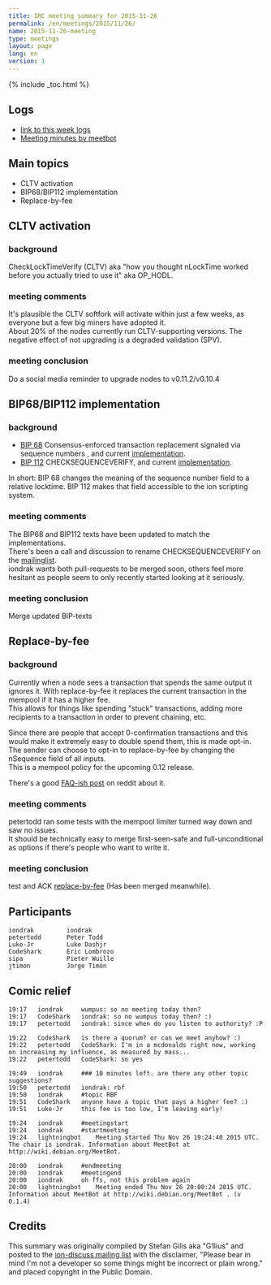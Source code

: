 ```yaml
---
title: IRC meeting summary for 2015-11-26
permalink: /en/meetings/2015/11/26/
name: 2015-11-26-meeting
type: meetings
layout: page
lang: en
version: 1
---
```

{% include _toc.html %}

## Logs

- [link to this week logs](http://ionstats.com/irc/ion-dev/logs/2015/11/26#l1448565880.0)  
- [Meeting minutes by meetbot](http://www.erisian.com.au/meetbot/ion-dev/2015/ion-dev.2015-11-26-19.24.html)  

## Main topics  
  
- CLTV activation  
- BIP68/BIP112 implementation  
- Replace-by-fee

## CLTV activation

### background  

CheckLockTimeVerify (CLTV) aka "how you thought nLockTime worked before you actually tried to use it" aka OP_HODL.

### meeting comments

It's plausible the CLTV softfork will activate within just a few weeks, as everyone but a few big miners have adopted it.  
About 20% of the nodes currently run CLTV-supporting versions. The negative effect of not upgrading is a degraded validation (SPV).  

### meeting conclusion  

Do a social media reminder to upgrade nodes to v0.11.2/v0.10.4

## BIP68/BIP112 implementation

### background  

- [BIP 68](https://github.com/ion/bips/blob/master/bip-0068.mediawiki)  Consensus-enforced transaction replacement signaled via sequence numbers , and current [implementation](https://github.com/ion/ion/pull/6312).  
- [BIP 112](https://github.com/ion/bips/blob/master/bip-0112.mediawiki) CHECKSEQUENCEVERIFY, and current [implementation](https://github.com/ion/ion/pull/6564).  

In short: BIP 68 changes the meaning of the sequence number field to a relative locktime. BIP 112 makes that field accessible to the ion scripting system.

### meeting comments

The BIP68 and BIP112 texts have been updated to match the implementations.  
There's been a call and discussion to rename CHECKSEQUENCEVERIFY on the [mailinglist](https://www.mail-archive.com/ion-dev@lists.linuxfoundation.org/msg02876.html).  
iondrak wants both pull-requests to be merged soon, others feel more hesitant as people seem to only recently started looking at it seriously.  

### meeting conclusion

Merge updated BIP-texts

## Replace-by-fee

### background

Currently when a node sees a transaction that spends the same output it ignores it. With replace-by-fee it replaces the current transaction in the mempool if it has a higher fee.   
This allows for things like spending "stuck" transactions, adding more recipients to a transaction in order to prevent chaining, etc.  

Since there are people that accept 0-confirmation transactions and this would make it extremely easy to double spend them, this is made opt-in.  
The sender can choose to opt-in to replace-by-fee by changing the nSequence field of all inputs.   
This is a mempool policy for the upcoming 0.12 release.

There's a good [FAQ-ish post](https://www.reddit.com/r/Ion/comments/3urm8o/optin_rbf_is_misunderstood_ask_questions_about_it/) on reddit about it.

### meeting comments

petertodd ran some tests with the mempool limiter turned way down and saw no issues.   
It should be technically easy to merge first-seen-safe and full-unconditional as options if there's people who want to write it.  

### meeting conclusion

test and ACK [replace-by-fee](https://github.com/ion/ion/pull/6871) (Has been merged meanwhile).

## Participants

    iondrak         iondrak  
    petertodd       Peter Todd  
    Luke-Jr         Luke Dashjr  
    CodeShark       Eric Lombrozo  
    sipa            Pieter Wuille  
    jtimon          Jorge Timón  

## Comic relief

    19:17	iondrak		wumpus: so no meeting today then?  
    19:17	CodeShark	iondrak: so no wumpus today then? :)  
    19:17	petertodd	iondrak: since when do you listen to authority? :P  

    19:22	CodeShark	is there a quorum? or can we meet anyhow? :)  
    19:22	petertodd	CodeShark: I'm in a mcdonalds right now, working on increasing my influence, as measured by mass...  
    19:22	petertodd	CodeShark: so yes  

    19:49	iondrak		### 10 minutes left. are there any other topic suggestions?  
    19:50	petertodd	iondrak: rbf  
    19:50	iondrak		#topic RBF    
    19:51	CodeShark	anyone have a topic that pays a higher fee? :)    
    19:51	Luke-Jr		this fee is too low, I'm leaving early!     

    19:24	iondrak		#meetingstart  
    19:24	iondrak		#startmeeting  
    19:24	lightningbot	Meeting started Thu Nov 26 19:24:40 2015 UTC. The chair is iondrak. Information about MeetBot at http://wiki.debian.org/MeetBot.

    20:00	iondrak		#endmeeting  
    20:00	iondrak		#meetingend  
    20:00	iondrak		oh ffs, not this problem again  
    20:00	lightningbot	Meeting ended Thu Nov 26 20:00:24 2015 UTC. Information about MeetBot at http://wiki.debian.org/MeetBot . (v 0.1.4)

## Credits

This summary was originally compiled by Stefan Gilis aka "G1lius" and posted to the [ion-discuss mailing list][meetingsource] with the disclaimer, "Please bear in mind I'm not a developer so some things might be incorrect or plain wrong." and placed copyright in the Public Domain.

[meetingsource]: http://lists.linuxfoundation.org/pipermail/ion-discuss/2015-November/000035.html
